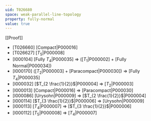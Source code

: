 ```yaml
---
uid: T026680
space: weak-parallel-line-topology
property: fully-normal
value: true
---
```

[[Proof]]

* [T026660] [Compact|P000016]
* [T026627] [$T_5$|P000008]
* [I000104] [Fully $T_4$|P000035] => ([$T_1$|P000002] + [Fully Normal|P000034])
* [I000170] ([$T_2$|P000003] + [Paracompact|P000030]) => [Fully $T_4$|P000035]
* [I000032] [$T_{2 \frac{1}{2}}$|P000004] => [$T_2$|P000003]
* [I000013] [Compact|P000016] => [Paracompact|P000030]
* [I000086] [Urysohn|P000009] => [$T_{2 \frac{1}{2}}$|P000004]
* [I000114] [$T_{3 \frac{1}{2}}$|P000006] => [Urysohn|P000009]
* [I000113] [$T_4$|P000007] => [$T_{3 \frac{1}{2}}$|P000006]
* [I000112] [$T_5$|P000008] => [$T_4$|P000007]

